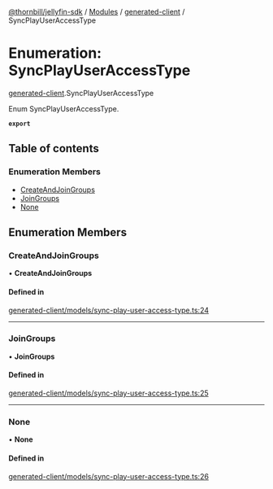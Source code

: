 [@thornbill/jellyfin-sdk](../README.md) / [Modules](../modules.md) / [generated-client](../modules/generated_client.md) / SyncPlayUserAccessType

# Enumeration: SyncPlayUserAccessType

[generated-client](../modules/generated_client.md).SyncPlayUserAccessType

Enum SyncPlayUserAccessType.

**`export`**

## Table of contents

### Enumeration Members

- [CreateAndJoinGroups](generated_client.SyncPlayUserAccessType.md#createandjoingroups)
- [JoinGroups](generated_client.SyncPlayUserAccessType.md#joingroups)
- [None](generated_client.SyncPlayUserAccessType.md#none)

## Enumeration Members

### CreateAndJoinGroups

• **CreateAndJoinGroups**

#### Defined in

[generated-client/models/sync-play-user-access-type.ts:24](https://github.com/jellyfin/jellyfin-sdk-typescript/blob/fa599ae/src/generated-client/models/sync-play-user-access-type.ts#L24)

___

### JoinGroups

• **JoinGroups**

#### Defined in

[generated-client/models/sync-play-user-access-type.ts:25](https://github.com/jellyfin/jellyfin-sdk-typescript/blob/fa599ae/src/generated-client/models/sync-play-user-access-type.ts#L25)

___

### None

• **None**

#### Defined in

[generated-client/models/sync-play-user-access-type.ts:26](https://github.com/jellyfin/jellyfin-sdk-typescript/blob/fa599ae/src/generated-client/models/sync-play-user-access-type.ts#L26)
